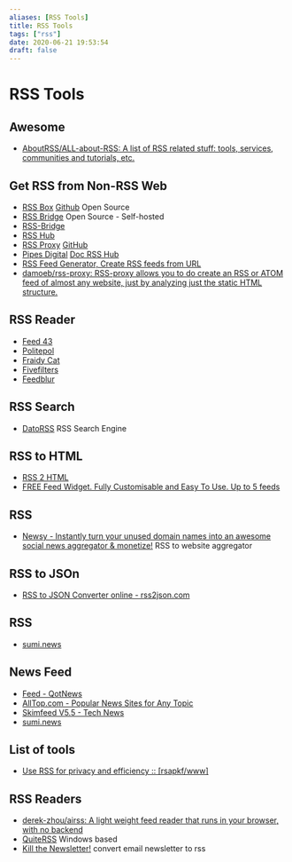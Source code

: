 ```yaml
---
aliases: [RSS Tools]
title: RSS Tools
tags: ["rss"]
date: 2020-06-21 19:53:54
draft: false
---
```


# RSS Tools

## Awesome

- [AboutRSS/ALL-about-RSS: A list of RSS related stuff: tools, services, communities and tutorials, etc.](https://github.com/AboutRSS/ALL-about-RSS)

## Get RSS from Non-RSS Web

- [RSS Box](https://rssbox.herokuapp.com/) [Github](https://github.com/stefansundin/rssbox) Open Source
- [RSS Bridge](https://github.com/RSS-Bridge/rss-bridge) Open Source - Self-hosted
- [RSS-Bridge](https://rss-bridge.bb8.fun/)
- [RSS Hub](https://github.com/DIYgod/RSSHub)
- [RSS Proxy](https://rssproxy.migor.org/) [GitHub](https://github.com/damoeb/rss-proxy/)
- [Pipes Digital](https://pipes.digital/) [Doc RSS Hub](https://docs.rsshub.app/en/)
- [RSS Feed Generator, Create RSS feeds from URL](https://rss.app/)
- [damoeb/rss-proxy: RSS-proxy allows you to do create an RSS or ATOM feed of almost any website, just by analyzing just the static HTML structure.](https://github.com/damoeb/rss-proxy)

## RSS Reader

- [Feed 43](https://feed43.com/)
- [Politepol](https://politepol.com/en/)
- [Fraidy Cat](https://fraidyc.at/)
- [Fivefilters](https://createfeed.fivefilters.org/)
- [Feedblur](https://github.com/dewey/feedbridge)

## RSS Search

- [DatoRSS](https://www.datorss.com/) RSS Search Engine

## RSS to HTML

- [RSS 2 HTML](https://rss.bloople.net/)
- [FREE Feed Widget. Fully Customisable and Easy To Use. Up to 5 feeds](https://surfing-waves.com/feed.htm)

## RSS

- [Newsy - Instantly turn your unused domain names into an awesome social news aggregator & monetize!](https://www.newsy.co/) RSS to website aggregator

## RSS to JSOn

- [RSS to JSON Converter online - rss2json.com](https://rss2json.com/)

## RSS

- [sumi.news](https://sumi.news/)

## News Feed

- [Feed - QotNews](https://news.t0.vc/)
- [AllTop.com - Popular News Sites for Any Topic](https://alltop.com/)
- [Skimfeed V5.5 - Tech News](https://skimfeed.com/)
- [sumi.news](https://sumi.news/)

## List of tools

- [Use RSS for privacy and efficiency :: [rsapkf/www]](https://rsapkf.org/weblog/q2z)

## RSS Readers

- [derek-zhou/airss: A light weight feed reader that runs in your browser, with no backend](https://github.com/derek-zhou/airss)
- [QuiteRSS](https://quiterss.org/) Windows based
- [Kill the Newsletter!](https://kill-the-newsletter.com/) convert email newsletter to rss
